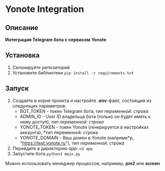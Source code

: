 # Yonote Integration

## Описание

**Интеграция Telegram бота с сервисом Yonote**

## Установка

1) Склонируйте репозиторий
2) Установите библиотеки ```pip install -r requirements.txt```

## Запуск

1) Создайте в корне проекта и настройте **.env**-файл, состоящий из следующих параметров:
    - BOT_TOKEN - токен Telegram бота, *тип переменной: строка*
    - ADMIN_ID - User ID владельца бота (только он будет иметь к нему доступ), *тип переменной: строка*
    - YONOTE_TOKEN - токен Yonote (генерируется в настройках аккаунта), *тип переменной: строка
    - YONOTE_DOMAIN - Ваш домен в Yonote (наприме*р, "<https://test.yonote.ru>"), *тип переменной: строка*
2) Перейдите в директорию _app_: ```cd app```
3) Запустите бота ```python3 main.py```

Можно использовать менеджер процессов, например, **pm2** или **screen**
